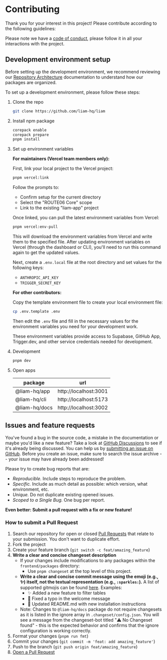 # Contributing

Thank you for your interest in this project! Please contribute according to the following guidelines:

Please note we have a [code of conduct](CODE_OF_CONDUCT.md), please follow it in all your interactions with the project.

## Development environment setup

Before setting up the development environment, we recommend reviewing our [Repository Architecture](https://liambx.com/docs/contributing/repository-architecture) documentation to understand how our packages are organized.

To set up a development environment, please follow these steps:

1. Clone the repo

   ```sh
   git clone https://github.com/liam-hq/liam
   ```

2. Install npm package

   ```sh
   corepack enable
   corepack prepare
   pnpm install
   ```

3. Set up environment variables

   **For maintainers (Vercel team members only):**

   First, link your local project to the Vercel project:

   ```sh
   pnpm vercel:link
   ```

   Follow the prompts to:

   - Confirm setup for the current directory
   - Select the "ROUTE06 Core" scope
   - Link to the existing "liam-app" project

   Once linked, you can pull the latest environment variables from Vercel:

   ```sh
   pnpm vercel:env-pull
   ```

   This will download the environment variables from Vercel and write them to the specified file. After updating environment variables on Vercel (through the dashboard or CLI), you'll need to run this command again to get the updated values.

   Next, create a `.env.local` file at the root directory and set values for the following keys:

   - `ANTHROPIC_API_KEY`
   - `TRIGGER_SECRET_KEY`

   **For other contributors:**

   Copy the template environment file to create your local environment file:

   ```sh
   cp .env.template .env
   ```

   Then edit the `.env` file and fill in the necessary values for the environment variables you need for your development work.

   These environment variables provide access to Supabase, GitHub App, Trigger.dev, and other service credentials needed for development.

4. Development

   ```sh
   pnpm dev
   ```

5. Open apps

   | package       | url                   |
   | ------------- | --------------------- |
   | @liam-hq/app  | http://localhost:3001 |
   | @liam-hq/cli  | http://localhost:5173 |
   | @liam-hq/docs | http://localhost:3002 |

## Issues and feature requests

You've found a bug in the source code, a mistake in the documentation or maybe you'd like a new feature? Take a look at [GitHub Discussions](https://github.com/liam-hq/liam/discussions) to see if it's already being discussed. You can help us by [submitting an issue on GitHub](https://github.com/liam-hq/liam/issues). Before you create an issue, make sure to search the issue archive -- your issue may have already been addressed!

Please try to create bug reports that are:

- _Reproducible._ Include steps to reproduce the problem.
- _Specific._ Include as much detail as possible: which version, what environment, etc.
- _Unique._ Do not duplicate existing opened issues.
- _Scoped to a Single Bug._ One bug per report.

**Even better: Submit a pull request with a fix or new feature!**

### How to submit a Pull Request

1. Search our repository for open or closed [Pull Requests](https://github.com/liam-hq/liam/pulls) that relate to your submission. You don't want to duplicate effort.
2. Fork the project
3. Create your feature branch (`git switch -c feat/amazing_feature`)
4. **Write a clear and concise changeset description**
   - If your changes include modifications to any packages within the `frontend/packages` directory:
     - Use `pnpm changeset` at the top level of this project.
   - **Write a clear and concise commit message using the emoji (e.g., ✨) itself, not the textual representation (e.g., `:sparkles:`).** A list of supported gitmojis can be found [here](https://gitmoji.dev/). Examples:
     - ✨ Added a new feature to filter tables
     - 🐛 Fixed a typo in the welcome message
     - 📝 Updated README.md with new installation instructions
   - Note: Changes to `@liam-hq/docs` package do not require changesets as it is listed in the ignore array in `.changeset/config.json`. You will see a message from the changeset-bot titled "⚠️ No Changeset found" - this is the expected behavior and confirms that the ignore configuration is working correctly.
5. Format your changes (`pnpm run fmt`)
6. Commit your changes (`git commit -m 'feat: add amazing_feature'`)
7. Push to the branch (`git push origin feat/amazing_feature`)
8. [Open a Pull Request](https://github.com/liam-hq/liam/compare?expand=1)
